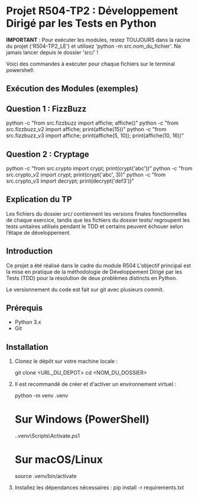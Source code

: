 # Projet R504-TP2 : Développement Dirigé par les Tests en Python

**IMPORTANT** : Pour exécuter les modules, restez TOUJOURS dans la racine du projet ('R504-TP2_LE') et utilisez 'python -m src.nom_du_fichier'. Ne jamais lancer depuis le dossier 'src/' !

Voici des commandes à exécuter pour chaque fichiers sur le terminal powershell:

## Exécution des Modules (exemples)

## Question 1 : FizzBuzz
python -c "from src.fizzbuzz import affiche; affiche()"
python -c "from src.fizzbuzz_v2 import affiche; print(affiche(15))"
python -c "from src.fizzbuzz_v3 import affiche; print(affiche(5, 10)); print(affiche(10, 16))"

## Question 2 : Cryptage 

python -c "from src.crypto import crypt; print(crypt('abc'))"
python -c "from src.crypto_v2 import crypt; print(crypt('abc', 3))"
python -c "from src.crypto_v3 import decrypt; print(decrypt('def3'))"



## Explication du TP ## 

Les fichiers du dossier src/ contiennent les versions finales fonctionnelles de chaque exercice, tandis que les fichiers du dossier tests/ regroupent les tests unitaires utilisés pendant le TDD et certains peuvent échouer selon l’étape de développement.

## Introduction

Ce projet a été réalisé dans le cadre du module R504 
L'objectif principal est la mise en pratique de la méthodologie de Développement Dirigé par les Tests (TDD) pour la résolution de deux problèmes distincts en Python.

Le versionnement du code est fait sur git avec plusieurs commit.

## Prérequis

* Python 3.x
* Git

## Installation

1.  Clonez le dépôt sur votre machine locale :

    git clone <URL_DU_DEPOT>
    cd <NOM_DU_DOSSIER>


2.  Il est recommandé de créer et d'activer un environnement virtuel :

    python -m venv .venv
    # Sur Windows (PowerShell)
    .\.venv\Scripts\Activate.ps1
    # Sur macOS/Linux
    source .venv/bin/activate

3.  Installez les dépendances nécessaires :
    pip install -r requirements.txt
    
